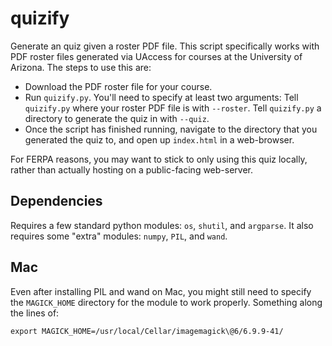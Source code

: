 # quizify

Generate an quiz given a roster PDF file.
This script specifically works with PDF roster files generated via UAccess for courses at the University of Arizona.
The steps to use this are:

* Download the PDF roster file for your course.
* Run `quizify.py`.
  You'll need to specify at least two arguments:
  Tell `quizify.py` where your roster PDF file is with `--roster`.
  Tell `quizify.py` a directory to generate the quiz in with `--quiz`.
* Once the script has finished running, navigate to the directory that you generated the quiz to, and open up `index.html` in a web-browser.

For FERPA reasons, you may want to stick to only using this quiz locally, rather than actually hosting on a public-facing web-server.

## Dependencies

Requires a few standard python modules: `os`, `shutil`, and `argparse`.
It also requires some "extra" modules: `numpy`, `PIL`, and `wand`.

## Mac
Even after installing PIL and wand on Mac, you might still need to specify the `MAGICK_HOME` directory for the module to work properly.
Something along the lines of:
```
export MAGICK_HOME=/usr/local/Cellar/imagemagick\@6/6.9.9-41/
```
